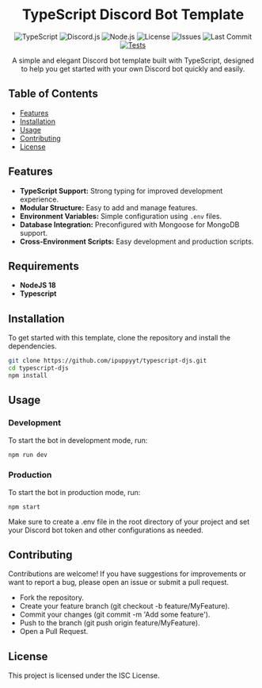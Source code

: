 <div style="text-align: center;">

# TypeScript Discord Bot Template
</div>

<div style="text-align: center;">

![TypeScript](https://img.shields.io/badge/TypeScript-007ACC?style=flat&logo=typescript&logoColor=white)
![Discord.js](https://img.shields.io/badge/Discord.js-v14.16.3-7289DA?style=flat&logo=discord&logoColor=white)
![Node.js](https://img.shields.io/badge/Node.js-v18.0.0-339933?style=flat&logo=node.js&logoColor=white)
![License](https://img.shields.io/badge/license-ISC-blue.svg?style=flat)
![Issues](https://img.shields.io/github/issues/ipuppyyt/typescript-djs?style=flat)
![Last Commit](https://img.shields.io/github/last-commit/ipuppyyt/typescript-djs?style=flat)
[![Tests](https://github.com/ipuppyyt/typescript-djs/actions/workflows/test.yml/badge.svg)](https://github.com/ipuppyyt/typescript-djs/actions/workflows/test.yml)

A simple and elegant Discord bot template built with TypeScript, designed to help you get started with your own Discord bot quickly and easily.
</div>

## Table of Contents

- [Features](#features)
- [Installation](#installation)
- [Usage](#usage)
- [Contributing](#contributing)
- [License](#license)

## Features

- **TypeScript Support:** Strong typing for improved development experience.
- **Modular Structure:** Easy to add and manage features.
- **Environment Variables:** Simple configuration using `.env` files.
- **Database Integration:** Preconfigured with Mongoose for MongoDB support.
- **Cross-Environment Scripts:** Easy development and production scripts.

## Requirements

- **NodeJS 18**
- **Typescript**

## Installation

To get started with this template, clone the repository and install the dependencies.

```bash
git clone https://github.com/ipuppyyt/typescript-djs.git
cd typescript-djs
npm install
```

## Usage

### Development
To start the bot in development mode, run:
```bash
npm run dev
```

### Production
To start the bot in production mode, run:
```
npm start
```

Make sure to create a .env file in the root directory of your project and set your Discord bot token and other configurations as needed.

## Contributing

Contributions are welcome! If you have suggestions for improvements or want to report a bug, please open an issue or submit a pull request.

- Fork the repository.
- Create your feature branch (git checkout -b feature/MyFeature).
- Commit your changes (git commit -m 'Add some feature').
- Push to the branch (git push origin feature/MyFeature).
- Open a Pull Request.

## License

This project is licensed under the ISC License.